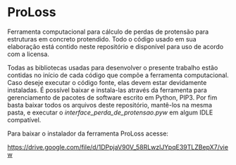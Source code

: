 # ProLoss

Ferramenta computacional para cálculo de perdas de protensão para estruturas em concreto protendido. Todo o código usado em sua elaboração está contido neste repositório e disponível para uso de acordo com a licensa.

Todas as bibliotecas usadas para desenvolver o presente trabalho estão contidas no início de cada código que compõe a ferramenta computacional. Caso deseje executar o código fonte, elas devem estar devidamente instaladas. É possível baixar e instala-las através da ferramenta para gerenciamento de pacotes de software escrito em Python, PIP3. Por fim basta baixar todos os arquivos deste repositório, mantê-los na mesma pasta, e executar o *interface_perda_de_protensao.pyw* em algum IDLE compatível.

Para baixar o instalador da ferramenta ProLoss acesse:

https://drive.google.com/file/d/1DPpjaV90V_58RLwzlJYpqE39TLZBepX7/view

